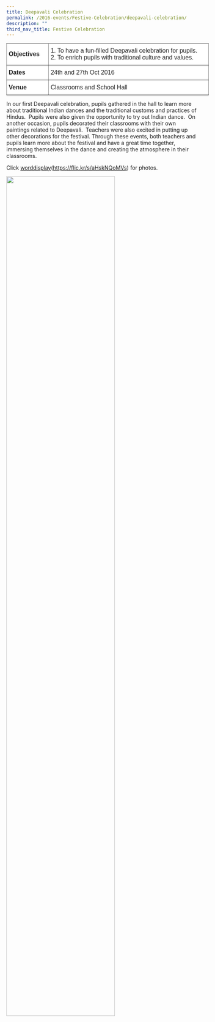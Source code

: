 ```yaml
---
title: Deepavali Celebration
permalink: /2016-events/Festive-Celebration/deepavali-celebration/
description: ""
third_nav_title: Festive Celebration
---
```

<style type="text/css">
.tg  {border-collapse:collapse;border-spacing:0;margin:0px auto;}
.tg td{border-color:black;border-style:solid;border-width:1px;font-family:Arial, sans-serif;font-size:14px;
  overflow:hidden;padding:10px 5px;word-break:normal;}
.tg th{border-color:black;border-style:solid;border-width:1px;font-family:Arial, sans-serif;font-size:14px;
  font-weight:normal;overflow:hidden;padding:10px 5px;word-break:normal;}
.tg .tg-ejbf{background-color:#FFF;border-color:inherit;color:#222;font-size:16px;text-align:left;vertical-align:top}
.tg .tg-x4x2{background-color:#FFF;border-color:inherit;color:#222;font-size:16px;font-weight:bold;text-align:left;
  vertical-align:middle}
.tg .tg-sv96{background-color:#FFF;border-color:inherit;color:#222;font-size:16px;font-weight:bold;text-align:left;
  vertical-align:top}
</style>
<table class="tg" style="undefined;table-layout: fixed; width: 530px">
<colgroup>
<col style="width: 110px">
<col style="width: 420px">
</colgroup>
<tbody>
  <tr>
    <td class="tg-x4x2">Objectives</td>
    <td class="tg-ejbf">1.      To have a fun-filled Deepavali celebration for pupils.<br>2.      To enrich pupils with traditional culture and values.</td>
  </tr>
  <tr>
    <td class="tg-sv96">Dates</td>
    <td class="tg-ejbf">24th and 27th Oct 2016</td>
  </tr>
  <tr>
    <td class="tg-sv96">Venue</td>
    <td class="tg-ejbf">Classrooms and School Hall</td>
  </tr>
</tbody>
</table>

In our first Deepavali celebration, pupils gathered in the hall to learn more about traditional Indian dances and the traditional customs and practices of Hindus.  Pupils were also given the opportunity to try out Indian dance.  On another occasion, pupils decorated their classrooms with their own paintings related to Deepavali.  Teachers were also excited in putting up other decorations for the festival. Through these events, both teachers and pupils learn more about the festival and have a great time together, immersing themselves in the dance and creating the atmosphere in their classrooms.

  

Click <a href="link">worddisplay</a>(https://flic.kr/s/aHskNQoMVs) for photos.


<img src="/images/principal.jpg" 
     style="width:75%">
